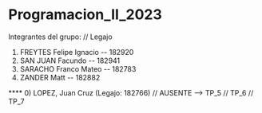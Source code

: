 # Programacion_II_2023

Integrantes del grupo:          // Legajo 
  1) FREYTES    Felipe Ignacio  -- 182920
  2) SAN JUAN   Facundo         -- 182941
  3) SARACHO    Franco Mateo    -- 182783
  4) ZANDER     Matt            -- 182882


  **** 0) LOPEZ, Juan Cruz (Legajo: 182766)    //    AUSENTE --> TP_5 // TP_6 // TP_7
